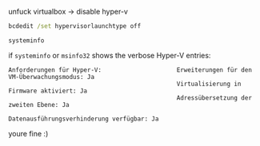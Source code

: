 unfuck virtualbox -> disable hyper-v

```cmd
bcdedit /set hypervisorlaunchtype off
```

```
systeminfo
```

if `systeminfo` or `msinfo32` shows the verbose Hyper-V entries:
```
Anforderungen für Hyper-V:                     Erweiterungen für den VM-Überwachungsmodus: Ja
                                               Virtualisierung in Firmware aktiviert: Ja
                                               Adressübersetzung der zweiten Ebene: Ja
                                               Datenausführungsverhinderung verfügbar: Ja
```
youre fine :)
